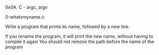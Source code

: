 0x0A. C - argc, argv

0-whatsmyname.c:

Write a program that prints its name, followed by a new line.

If you rename the program, it will print the new name, without having to compile it again
You should not remove the path before the name of the program